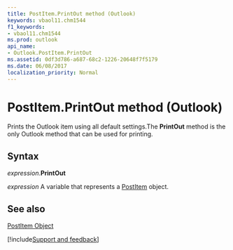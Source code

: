 ```yaml
---
title: PostItem.PrintOut method (Outlook)
keywords: vbaol11.chm1544
f1_keywords:
- vbaol11.chm1544
ms.prod: outlook
api_name:
- Outlook.PostItem.PrintOut
ms.assetid: 0df3d786-a687-68c2-1226-20648f7f5179
ms.date: 06/08/2017
localization_priority: Normal
---
```



# PostItem.PrintOut method (Outlook)

Prints the Outlook item using all default settings.The  **PrintOut** method is the only Outlook method that can be used for printing.


## Syntax

_expression_.**PrintOut**

_expression_ A variable that represents a [PostItem](Outlook.PostItem.md) object.


## See also


[PostItem Object](Outlook.PostItem.md)

[!include[Support and feedback](~/includes/feedback-boilerplate.md)]